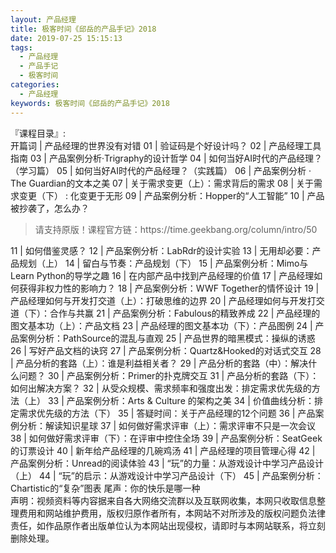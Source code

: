 ```yaml
---
layout: 产品经理
title: 极客时间《邱岳的产品手记》2018  
date: 2019-07-25 15:15:13
tags:
  - 产品经理
  - 产品手记
  - 极客时间
categories:
  - 产品经理
keywords: 极客时间《邱岳的产品手记》2018  
---
```

『课程目录』:  
开篇词 | 产品经理的世界没有对错
01 | 验证码是个好设计吗？
02 | 产品经理工具指南
03 | 产品案例分析·Trigraphy的设计哲学
04 | 如何当好AI时代的产品经理？（学习篇）
05 | 如何当好AI时代的产品经理？（实践篇）
06 | 产品案例分析 · The Guardian的文本之美
07 | 关于需求变更（上）：需求背后的需求
08 | 关于需求变更（下） : 化变更于无形
09 | 产品案例分析：Hopper的“人工智能”
10 | 产品被抄袭了，怎么办？
<!-- more -->   
<blockquote class="blockquote-center">
请支持原版！课程官方链：https://time.geekbang.org/column/intro/50</blockquote>
</blockquote>
11 | 如何借鉴灵感？
12 | 产品案例分析：LabRdr的设计实验
13 | 无用却必要：产品规划（上）
14 | 留白与节奏：产品规划（下）
15 | 产品案例分析：Mimo与Learn Python的导学之趣
16 | 在内部产品中找到产品经理的价值
17 | 产品经理如何获得非权力性的影响力？
18 | 产品案例分析：WWF Together的情怀设计
19 | 产品经理如何与开发打交道（上）：打破思维的边界
20 | 产品经理如何与开发打交道（下）：合作与共赢
21 | 产品案例分析：Fabulous的精致养成
22 | 产品经理的图文基本功（上）：产品文档
23 | 产品经理的图文基本功（下）：产品图例
24 | 产品案例分析：PathSource的混乱与直观
25 | 产品世界的暗黑模式：操纵的诱惑
26 | 写好产品文档的诀窍
27 | 产品案例分析：Quartz&Hooked的对话式交互
28 | 产品分析的套路（上）：谁是利益相关者？
29 | 产品分析的套路（中）：解决什么问题？
30 | 产品案例分析：Primer的扑克牌交互
31 | 产品分析的套路（下）：如何出解决方案？
32 | 从受众规模、需求频率和强度出发：排定需求优先级的方法（上）
33 | 产品案例分析：Arts & Culture 的架构之美
34 | 价值曲线分析：排定需求优先级的方法（下）
35 | 答疑时间：关于产品经理的12个问题
36 | 产品案例分析：解读知识星球
37 | 如何做好需求评审（上）：需求评审不只是一次会议
38 | 如何做好需求评审（下）：在评审中控住全场
39 | 产品案例分析：SeatGeek的订票设计
40 | 新年给产品经理的几碗鸡汤
41 | 产品经理的项目管理心得
42 | 产品案例分析：Unread的阅读体验
43 | “玩”的力量：从游戏设计中学习产品设计（上）
44 | “玩”的启示：从游戏设计中学习产品设计（下）
45 | 产品案例分析：Chartistic的“复杂”图表
尾声：你的快乐是哪一种

<div class="post-copyright">
    <div class="post-copyright__author">
      <span class="post-copyright-meta">声明：视频资料等内容据来自各大网络交流群以及互联网收集，本网只收取信息整理费用和网站维护费用，版权归原作者所有，本网站不对所涉及的版权问题负法律责任，如作品原作者出版单位认为本网站出现侵权，请即时与本网站联系，将立刻删除处理。 </span>
    </div>
</div>

<blockquote class="blockquote-center">

</blockquote>

